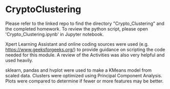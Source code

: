 # CryptoClustering

Please refer to the linked repo to find the directory "Crypto_Clustering" and the completed homework. To review the python script, please open 'Crypto_Clustering.ipynb' in Jupyter notebook. 

Xpert Learning Assistant and online coding sources were used (e.g. https://www.geeksforgeeks.org/) to provide guidance on scripting the code needed for this module. A review of the Activities was also very helpful and used heavily.

sklearn, pandas and hvplot were used to make a KMeans model from scaled data. Clusters were optimized using Principal Component Analysis. Plots were compared to determine if fewer or more features may be better. 
